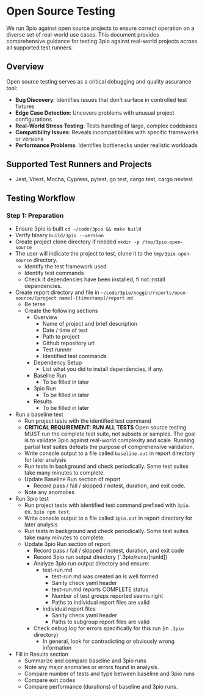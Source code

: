 # Open Source Testing

We run 3pio against open source projects to ensure correct operation on a diverse set of real-world use cases. This document provides comprehensive guidance for testing 3pio against real-world projects across all supported test runners.

## Overview

Open source testing serves as a critical debugging and quality assurance tool:
- **Bug Discovery**: Identifies issues that don't surface in controlled test fixtures
- **Edge Case Detection**: Uncovers problems with unusual project configurations
- **Real-World Stress Testing**: Tests handling of large, complex codebases
- **Compatibility Issues**: Reveals incompatibilities with specific frameworks or versions
- **Performance Problems**: Identifies bottlenecks under realistic workloads

## Supported Test Runners and Projects
- Jest, Vitest, Mocha, Cypress, pytest, go test, cargo test, cargo nextest

## Testing Workflow

### Step 1: Preparation

- Ensure 3pio is built `cd ~/code/3pio && make build`
- Verify binary `build/3pio --version`
- Create project clone directory if needed `mkdir -p /tmp/3pio-open-source`
- The user will indicate the project to test, clone it to the `tmp/3pio-open-source` directory.
  - Identify the test framework used
  - Identify test commands
  - Check if dependencies have been installed, fi not install dependencies.
- Create report directory and file in `~/code/3pio/noggin/reports/open-source/[project name]-[timestamp]/report.md`
  - Be terse
  - Create the following sections
    - Overview
      - Name of project and brief description
      - Date / time of test
      - Path to project
      - Github repository url
      - Test runner
      - Identified test commands
    - Dependency Setup
      - List what you did to install dependencies, if any.
    - Baseline Run
      - To be filled in later
    - 3pio Run
      - To be filled in later
    - Results
      - To be filled in later
- Run a baseline test
  - Run project tests with the identified test command
  - **CRITICAL REQUIREMENT: RUN ALL TESTS** Open source testing MUST run the complete test suite, not subsets or samples. The goal is to validate 3pio against real-world complexity and scale. Running partial test suites defeats the purpose of comprehensive validation.
  - Write console output to a file called `baseline.out` in report directory for later analysis
  - Run tests in background and check periodically. Some test suites take many minutes to complete.
  - Update Baseline Run section of report
    - Record pass / fail / skipped / notest, duration, and exit code.
  - Note any anomolies
- Run 3pio test
  - Run project tests with identified test command prefixed with `3pio`. ex. `3pio npm test`.
  - Write console output to a file called `3pio.out` in report directory for later analysis
  - Run tests in background and check periodically. Some test suites take many minutes to complete.
  - Update 3pio Run section of report
    - Record pass / fail / skipped / notest, duration, and exit code
    - Record 3pio run output directory (`.3pio/runs/[runId])
    - Analyze 3pio run output directory and ensure:
      - test-run.md
        - test-run.md was created an is well formed
        - Sanity check yaml header
        - test-run.md reports COMPLETE status
        - Number of test groups reported seems right
        - Paths to individual report files are valid
      - individual report files
        - Sanity check yaml header
        - Paths to subgroup report files are valid
    - Check debug.log for errors specifically for this run (in `.3pio` directory)
      - In general, look for contradicting or obviously wrong information
- Fill in Results section
  - Summarize and compare baseline and 3pio runs
  - Note any major anomalies or errors found in analysis.
  - Compare number of tests and type between baseline and 3pio runs
  - Compare exit codes
  - Compare performance (durations) of baseline and 3pio runs.
